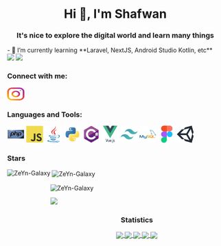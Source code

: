 <h1 align="center">Hi 👋, I'm Shafwan</h1>
<h3 align="center">It's nice to explore the digital world and learn many things</h3>
- 🌱 I’m currently learning **Laravel, NextJS, Android Studio Kotlin, etc**



<div> <a href="https://github.com/ZeYn-Galaxy" target="_blank"><img src="https://img.shields.io/badge/GitHub-100000?style=for-the-badge&logo=github&logoColor=white" target="_blank"></a>
<a href="https://instagram.com/shafwan_k1" target="_blank"><img src="https://img.shields.io/badge/Instagram-E4405F?style=for-the-badge&logo=instagram&logoColor=white" target="_blank"></a>
</div><h3 align="left">Connect with me:</h3>
<p align="left">
<a href="https://instagram.com/shafwan_k1" target="blank"><img align="center" src="https://raw.githubusercontent.com/teamedwardforever/Readme-Generator/71f25dd8b98329b168142a6b782a107b75eab178/svg/Social/instagram.svg" alt="shafwan_k1" height="30" width="40" /></a></p>

<h3 align="left">Languages and Tools:</h3>
<p align="left">
<img src="https://raw.githubusercontent.com/teamedwardforever/Readme-Generator/71f25dd8b98329b168142a6b782a107b75eab178/svg/Skills/Languages/php-original.svg" alt="PHP" width="40" height="40"/>
<img src="https://raw.githubusercontent.com/teamedwardforever/Readme-Generator/71f25dd8b98329b168142a6b782a107b75eab178/svg/Skills/Languages/javascript-original.svg" alt="Javascript" width="40" height="40"/>
<img src="https://raw.githubusercontent.com/teamedwardforever/Readme-Generator/71f25dd8b98329b168142a6b782a107b75eab178/svg/Skills/Languages/java-original.svg" alt="Java" width="40" height="40"/>
<img src="https://raw.githubusercontent.com/teamedwardforever/Readme-Generator/71f25dd8b98329b168142a6b782a107b75eab178/svg/Skills/Languages/python-original.svg" alt="Python" width="40" height="40"/>
<img src="https://raw.githubusercontent.com/teamedwardforever/Readme-Generator/71f25dd8b98329b168142a6b782a107b75eab178/svg/Skills/Languages/csharp-original.svg" alt="Csharp" width="40" height="40"/>
<img src="https://raw.githubusercontent.com/teamedwardforever/Readme-Generator/71f25dd8b98329b168142a6b782a107b75eab178/svg/Skills/Frontend/vuejs-original-wordmark.svg" alt="Vuejs" width="40" height="40"/>
<img src="https://raw.githubusercontent.com/teamedwardforever/Readme-Generator/71f25dd8b98329b168142a6b782a107b75eab178/svg/Skills/Frontend/tailwindcss-icon.svg" alt="Tailwindcss" width="40" height="40"/>
<img src="https://raw.githubusercontent.com/teamedwardforever/Readme-Generator/71f25dd8b98329b168142a6b782a107b75eab178/svg/Skills/Database/mysql-original-wordmark.svg" alt="Mysql" width="40" height="40"/>
<img src="https://raw.githubusercontent.com/teamedwardforever/Readme-Generator/71f25dd8b98329b168142a6b782a107b75eab178/svg/Skills/Software/figma-icon.svg" alt="Figma" width="40" height="40"/>
<img src="https://raw.githubusercontent.com/teamedwardforever/Readme-Generator/71f25dd8b98329b168142a6b782a107b75eab178/svg/Skills/Engines/unity3d-icon.svg" alt="Unity" width="40" height="40"/>
</p>

<h3 align="left">Stars</h3>
<img align="left" height="180em" src="https://github-readme-stats.vercel.app/api/top-langs/?username=ZeYn-Galaxy&layout=compact&theme=dark" alt=ZeYn-Galaxy />

<p>&nbsp;<img align="center" height="180em" src="https://github-readme-stats.vercel.app/api?username=ZeYn-Galaxy&show_icons=true&locale=en&theme=dark" alt="ZeYn-Galaxy" /></p>

<p><img align="center" height="180em" src="https://github-readme-streak-stats.herokuapp.com/?user=ZeYn-Galaxy&theme=dark" alt="ZeYn-Galaxy" /></p>

<img src="https://user-images.githubusercontent.com/73097560/115834477-dbab4500-a447-11eb-908a-139a6edaec5c.gif"><h3 align="center">Statistics</h3>
<div align="center">
<a href="https://github.com/ZeYn-Galaxy">
<img align="center" src="http://github-profile-summary-cards.vercel.app/api/cards/stats?username=ZeYn-Galaxy&theme=2077" height="180em" />
<img align="center" src="http://github-profile-summary-cards.vercel.app/api/cards/most-commit-language?username=ZeYn-Galaxy&theme=2077" height="180em" />
<img align="center" src="http://github-profile-summary-cards.vercel.app/api/cards/repos-per-language?username=ZeYn-Galaxy&theme=2077" height="180em" />
<img align="center" src="http://github-profile-summary-cards.vercel.app/api/cards/productive-time?username=ZeYn-Galaxy&theme=2077" height="180em" />
<img align="center" src="http://github-profile-summary-cards.vercel.app/api/cards/profile-details?username=ZeYn-Galaxy&theme=2077" height="180em" />
</div>

<!---
- 👋 Hi, I’m @ZeYn-Galaxy
- 👀 I’m interested in ...
- 🌱 I’m currently learning ...
- 💞️ I’m looking to collaborate on ...
- 📫 How to reach me ...
- nothing

ZeYn-Galaxy/ZeYn-Galaxy is a ✨ special ✨ repository because its `README.md` (this file) appears on your GitHub profile.
You can click the Preview link to take a look at your changes.
--->
